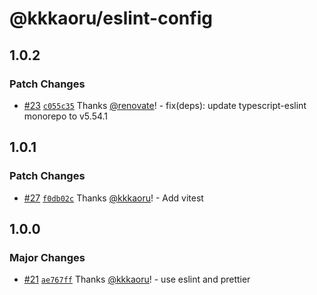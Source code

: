 # @kkkaoru/eslint-config

## 1.0.2

### Patch Changes

- [#23](https://github.com/kkkaoru/frontend-configs/pull/23) [`c055c35`](https://github.com/kkkaoru/frontend-configs/commit/c055c35dd04c2afb6e6389dbf73b499308cf7ee9) Thanks [@renovate](https://github.com/apps/renovate)! - fix(deps): update typescript-eslint monorepo to v5.54.1

## 1.0.1

### Patch Changes

- [#27](https://github.com/kkkaoru/frontend-configs/pull/27) [`f0db02c`](https://github.com/kkkaoru/frontend-configs/commit/f0db02cd83be13fcb901b0a3f9920a5fc494908d) Thanks [@kkkaoru](https://github.com/kkkaoru)! - Add vitest

## 1.0.0

### Major Changes

- [#21](https://github.com/kkkaoru/frontend-configs/pull/21) [`ae767ff`](https://github.com/kkkaoru/frontend-configs/commit/ae767ff46c4c7047fe07a1849177016023ae8550) Thanks [@kkkaoru](https://github.com/kkkaoru)! - use eslint and prettier
